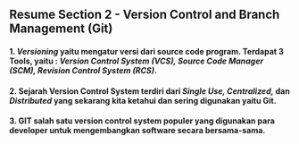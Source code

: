 ## **Resume Section 2 - Version Control and Branch Management (Git)**
#### 1. *Versioning* yaitu mengatur versi dari source code program. Terdapat 3 Tools, yaitu : *Version Control System (VCS), Source Code Manager (SCM), Revision Control System (RCS)*.
#### 2. Sejarah Version Control System terdiri dari *Single Use, Centralized,* dan *Distributed* yang sekarang kita ketahui dan sering digunakan yaitu Git.
#### 3. GIT salah satu version control system populer yang digunakan para developer untuk mengembangkan software secara bersama-sama. 
